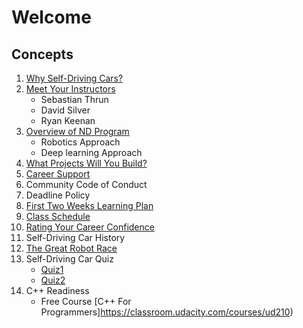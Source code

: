 # Welcome

## Concepts
1. [Why Self-Driving Cars?](https://www.youtube.com/watch?time_continue=1&v=jHA__A61nqc)
1. [Meet Your Instructors](https://www.youtube.com/watch?v=QiflJFVOt18)
	* Sebastian Thrun
	* David Silver
	* Ryan Keenan
1. [Overview of ND Program](https://www.youtube.com/watch?v=RZ5iolr4RGs)
	* Robotics Approach
	* Deep learning Approach
1. [What Projects Will You Build?](https://www.youtube.com/watch?v=YLdxPQgp744)
1. [Career Support](https://www.youtube.com/watch?v=cuKecPpZ7PM)
1. Community Code of Conduct
1. Deadline Policy
1. [First Two Weeks Learning Plan](study_plan/week1_2.pdf) 
1. [Class Schedule](study_plan/class_schedule.pdf)
1. [Rating Your Career Confidence](images/quiz1.png)
1. Self-Driving Car History
1. [The Great Robot Race](https://www.youtube.com/watch?time_continue=11&v=saVZ_X9GfIM)
1. Self-Driving Car Quiz
	* [Quiz1](images/quiz_1.png)
	* [Quiz2](images/quiz_2.png)
1. C++ Readiness
	* Free Course [C++ For Programmers]https://classroom.udacity.com/courses/ud210)